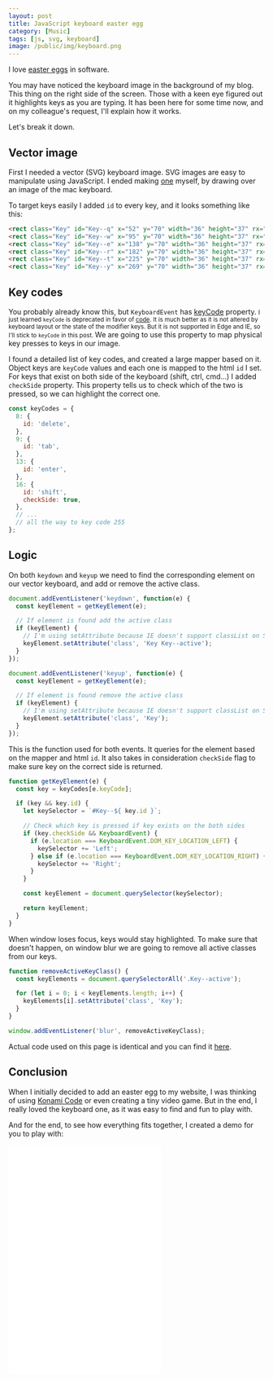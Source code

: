 ```yaml
---
layout: post
title: JavaScript keyboard easter egg
category: [Music]
tags: [js, svg, keyboard]
image: /public/img/keyboard.png
---
```


I love [easter eggs](https://en.wikipedia.org/wiki/Easter_egg_(media)#Software) in software.

You may have noticed the keyboard image in the background of my blog. This thing on the right side of the screen. Those with a keen eye figured out it highlights keys as you are typing. It has been here for some time now, and on my colleague's request, I'll explain how it works.

<!--more-->

Let's break it down.

## Vector image

First I needed a vector (SVG) keyboard image. SVG images are easy to manipulate using JavaScript. I ended making [one](https://github.com/Stanko/Stanko.github.io/blob/master/_includes/svg/keyboard.svg) myself, by drawing over an image of the mac keyboard.

To target keys easily I added `id` to every key, and it looks something like this:

```html
<rect class="Key" id="Key--q" x="52" y="70" width="36" height="37" rx="6" />
<rect class="Key" id="Key--w" x="95" y="70" width="36" height="37" rx="6" />
<rect class="Key" id="Key--e" x="138" y="70" width="36" height="37" rx="6" />
<rect class="Key" id="Key--r" x="182" y="70" width="36" height="37" rx="6" />
<rect class="Key" id="Key--t" x="225" y="70" width="36" height="37" rx="6" />
<rect class="Key" id="Key--y" x="269" y="70" width="36" height="37" rx="6" />
```

## Key codes

You probably already know this, but `KeyboardEvent` has
<label class="SideNote-trigger">[keyCode](https://developer.mozilla.org/en-US/docs/Web/API/KeyboardEvent/keyCode) property.</label>
<small class="SideNote">
I just learned `keyCode` is deprecated in favor of [code](https://developer.mozilla.org/en-US/docs/Web/API/KeyboardEvent/code). It is much better as it is not altered by keyboard layout or the state of the modifier keys. But it is not supported in Edge and IE, so I'll stick to `keyCode` in this post.
</small>
We are going to use this property to map physical key presses to keys in our image.

I found a detailed list of key codes, and created a large mapper based on it. Object keys are `keyCode` values and each one is mapped to the html `id` I set. For keys that exist on both side of the keyboard (shift, ctrl, cmd...) I added `checkSide` property. This property tells us to check which of the two is pressed, so we can highlight the correct one.


```js
const keyCodes = {
  8: {
    id: 'delete',
  },
  9: {
    id: 'tab',
  },
  13: {
    id: 'enter',
  },
  16: {
    id: 'shift',
    checkSide: true,
  },
  // ...
  // all the way to key code 255
};
```

## Logic

On both `keydown` and `keyup` we need to find the corresponding element on our vector keyboard, and add or remove the active class.

```js
document.addEventListener('keydown', function(e) {
  const keyElement = getKeyElement(e);

  // If element is found add the active class
  if (keyElement) {
    // I'm using setAttribute because IE doesn't support classList on SVG elements
    keyElement.setAttribute('class', 'Key Key--active');
  }
});

document.addEventListener('keyup', function(e) {
  const keyElement = getKeyElement(e);

  // If element is found remove the active class
  if (keyElement) {
    // I'm using setAttribute because IE doesn't support classList on SVG elements
    keyElement.setAttribute('class', 'Key');
  }
});
```

This is the function used for both events. It queries for the element based on the mapper and html `id`. It also takes in consideration `checkSide` flag to make sure key on the correct side is returned.

```js
function getKeyElement(e) {
  const key = keyCodes[e.keyCode];

  if (key && key.id) {
    let keySelector = `#Key--${ key.id }`;

    // Check which key is pressed if key exists on the both sides
    if (key.checkSide && KeyboardEvent) {
      if (e.location === KeyboardEvent.DOM_KEY_LOCATION_LEFT) {
        keySelector += 'Left';
      } else if (e.location === KeyboardEvent.DOM_KEY_LOCATION_RIGHT) {
        keySelector += 'Right';
      }
    }

    const keyElement = document.querySelector(keySelector);

    return keyElement;
  }
}
```

When window loses focus, keys would stay highlighted. To make sure that doesn't happen, on window blur we are going to remove all active classes from our keys.

```js
function removeActiveKeyClass() {
  const keyElements = document.querySelectorAll('.Key--active');

  for (let i = 0; i < keyElements.length; i++) {
    keyElements[i].setAttribute('class', 'Key');
  }
}

window.addEventListener('blur', removeActiveKeyClass);
```

Actual code used on this page is identical and you can find it [here](https://github.com/Stanko/Stanko.github.io/blob/master/js/keyboard.js
).

## Conclusion

When I initially decided to add an easter egg to my website, I was thinking of  using [Konami Code](https://en.wikipedia.org/wiki/Konami_Code) or even creating a tiny video game. But in the end, I really loved the keyboard one, as it was easy to find and fun to play with.

And for the end, to see how everything fits together, I created a demo for you to play with:

<iframe
class='Block--lg'
height='450px'
scrolling='no'
src='//codepen.io/stanko/embed/preview/KKwPJvL/?height=450&theme-id=light&default-tab=result' frameborder='no'
allowtransparency='true'
allowfullscreen='true'>
See the Pen <a href='http://codepen.io/stanko/pen/KKwPJvL/'>Keyboard easter egg</a> by Stanko (<a href='http://codepen.io/stanko'>@stanko</a>) on <a href='http://codepen.io'>CodePen</a>.
</iframe>
